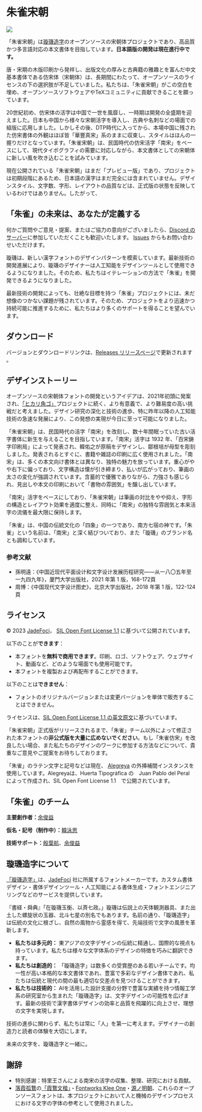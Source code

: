 # 朱雀宋朝

![](preview.png)

「朱雀宋朝」は[璇璣造字](http://trionestype.com/)のオープンソースの宋朝体プロジェクトであり、高品質かつ多言語対応の本文書体を目指しています。**日本語版の開発は現在進行中です。**

唐・宋期の木版印刷から発祥し、出版文化の厚みと古典籍の雅趣とを富んだ中文基本書体である仿宋体（宋朝体）は、長期間にわたって、オープンソースのライセンスの下の選択肢が不足していました。私たちは、「朱雀宋朝」がこの空白を埋め、オープンソースソフトウェアやTeXコミュニティに貢献できることを願っています。

20世紀初め、仿宋体の活字は中国で一世を風靡し、一時期は開発の全盛期を迎えました。日本も中国から様々な宋朝活字を導入し、古典や名刺などの場面での組版に応用しました。しかしその後、DTP時代に入ってから、本場中国に残された仿宋書体の外観はほぼ皆「華豐真宋」系のままに収束し、スタイルはほんの一握りだけとなっています。「朱雀宋朝」は、民国時代の仿宋活字「南宋」をベースにして、現代タイポグラフィの需要に対応しながら、本文書体としての宋朝体に新しい風を吹き込むことを試みています。

現在公開されている「朱雀宋朝」はまだ「プレビュー版」であり、プロジェクトは初期段階にあるため、日本語の漢字はまだ完全には含まれていません。デザインスタイル、文字数、字形、レイアウトの品質などは、正式版の状態を反映しているわけではありません。したがって、

## 「朱雀」の未来は、あなたが定義する

何かご質問やご意見・提案、またはご協力の意向がございましたら、[Discord のサーバー](https://discord.gg/jqmc2eHWS5)に参加していただくことも歓迎いたします。 [Issues](https://github.com/TrionesType/zhuque/issues) からもお問い合わせいただけます。

璇璣は、新しい漢字フォントのデザインパターンを模索しています。最新技術の開発進展により、璇璣のデザイナーは人工知能をデザインツールとして使用できるようになりました。そのため、私たちはイテレーションの方法で「朱雀」を開発できるようになりました。

最新技術の開発によっても、壮絶な目標を持つ「朱雀」プロジェクトには、未だ想像のつかない課題が残されています。そのため、プロジェクトをより迅速かつ持続可能に推進するために、私たちはより多くのサポートを得ることを望んでいます。

## ダウンロード

バージョンとダウンロードリンクは、[Releases リリースページ](https://github.com/TrionesType/zhuque/releases)で更新されます 。

## デザインストーリー

オープンソースの宋朝体フォントの開発というアイデアは、2021年初頭に発案され、[「ヒカリ角ゴ」](https://github.com/welai/glow-sans)プロジェクトに続く、より有意義で、より難易度の高い挑戦だと考えました。デザイン研究の深化と技術の進歩、特に昨年以降の人工知能技術の急速な発展により、この発想の実現が今日に至って可能になりました。

「朱雀宋朝」は、民国時代の活字「南宋」を改刻し、数十年間眠っていた古い活字書体に新生を与えることを目指しています。「南宋」活字は 1932 年、「百宋鋳字印刷局」によって発表され、韓佑之が原稿をデザインし、鄒根培が母型を彫刻しました。発表されるとすぐに、書籍や雑誌の印刷に広く使用されました。「南宋」は、多くの本文向け書体とは異なり、独特の魅力を放っています。重心がやや右下に偏っており、文字構造は懐が引き締まり、払いが広がっており、筆画の太さの変化が強調されています。含蓄的で優雅でありながら、力強さも感じられ、見出しや本文の印刷において「書物の雰囲気」を醸し出しています。

「南宋」活字をベースにしており、「朱雀宋朝」は筆画の対比をやや抑え、字形の構造とレイアウト効果を適度に整え、同時に「南宋」の独特な雰囲気と本来活字の流儀を最大限に保持します。

「朱雀」は、中国の伝統文化の「四象」の一つであり、南方七宿の神です。「朱雀」という名前は、「南宋」と深く結びついており、また「璇璣」のブランド名とも調和しています。

### 参考文献

- 孫明遠：《中国近现代平面设计和文字设计发展历程研究——从一八〇五年至一九四九年》，厦門大学出版社，2021 年第 1 版，168-172頁
- 周博：《中国现代文字设计图史》，北京大学出版社，2018 年第 1 版，122-124頁

## ライセンス

© 2023 [JadeFoci](https://jadefoci.com/)， [SIL Open Font License 1.1](http://scripts.sil.org/OFL) に基づいて公開されています。

以下のことが**できます**：

- 本フォントを**無料で商用できます**。印刷、ロゴ、ソフトウェア、ウェブサイト、動画など、どのような場面でも使用可能です。
- 本フォントを複製および再配布することができます。

以下のことは**できません**：

- フォントのオリジナルバージョンまたは変更バージョンを単体で販売することはできません。

ライセンスは、[SIL Open Font License 1.1 の英文原文](http://scripts.sil.org/OFL)に基づいています。

「朱雀宋朝」正式版がリリースされるまで、「朱雀」チーム以外によって修正された本フォントの**非公式版を大量に広めないでください**。もし「朱雀仿宋」を改良したい場合、また私たちのデザインのワークに参加する方法などについて、貴重なご意見やご提案をお待ちしております。

「朱雀」のラテン文字と記号などは現在、 [Alegreya](https://github.com/huertatipografica/Alegreya) の外挿補間インスタンスを使用しています。Alegreyaは、Huerta Tipográfica の　Juan Pablo del Peral　によって作成され、SIL Open Font License 1.1　で公開されています。

## 「朱雀」のチーム

**主要創作者：**[余俊益](https://github.com/Lottin0113)

**仮名・記号（制作中）：**[韓泳思](https://github.com/yeongsy)

**技術サポート：**[殷葉航](https://github.com/celestialphineas)、[余俊益](https://github.com/Lottin0113)

## 璇璣造字について

[「璇璣造字」](http://trionestype.com/)は、[JadeFoci](https://jadefoci.com/) 社に所属するフォントメーカーです。カスタム書体デザイン・書体デザインツール・人工知能による書体生成・フォントエンジニアリングなどのサービスを提供しています。

『書経・舜典』「在璇璣玉衡、以斉七政。」璇璣は伝説上の天体観測器具、また出土した螺旋状の玉器、北斗七星の別名でもあります。名前の通り、「璇璣造字」は伝統の文化に根ざし、自然の風物から霊感を得て、先端技術で文字の風景を革新します。

- **私たちは多元的：** 東アジアの文字デザインの伝統に精通し、国際的な視点も持っています。私たちは様々な文字体系のデザインの特徴を巧みに翻訳できます。
- **私たちは創造的：** 「璇璣造字」は数多くの受賞歴のある若いチームです。均一性が高い本格的な本文書体であれ、豊富で多彩なデザイン書体であれ、私たちは伝統と現代の間の最も適切な交差点を見つけることができます。
- **私たちは技術的：** AIを活用した設計支援の分野で豊富な実績を持つ情報工学系の研究室から生まれた「璇璣造字」は、文字デザインの可能性を広げます。最新の技術で漢字書体デザインの効率と品質を飛躍的に向上させ、理想の文字を実現します。

技術の進歩に関わらず、私たちは常に「人」を第一に考えます。デザイナーの創造力と読者の体験を大切にします。

未来の文字を、璇璣造字と一緒に。

## 謝辞

- 特別感謝：特里王さんによる南宋の活字の収集、整理、研究における貢献。
- [落霞孤鶩](https://github.com/lxgw)の[「霞鶩文楷」](https://github.com/lxgw/LxgwWenKai)・[Fontworks Klee One](https://github.com/fontworks-fonts/Klee)・[源ノ明朝](https://github.com/adobe-fonts/source-han-serif)、これらのオープンソースフォントは、本プロジェクトにおいて人と機械のデザインプロセスにおける文字の字体の参考として使用されました。